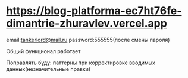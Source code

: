# https://blog-platforma-ec7ht76fe-dimantrie-zhuravlev.vercel.app
email:tankerlord@mail.ru
password:555555(после смены пароля)

Общий функционал работает

Поправлять буду:
паттерны при корректировке вводимых данных(незначительные правки)
